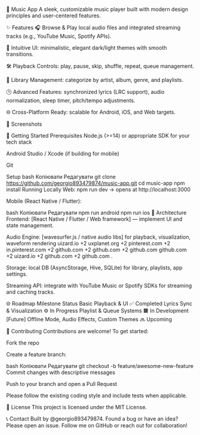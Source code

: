 🎵 Music App
A sleek, customizable music player built with modern design principles and user-centered features.

✨ Features
🎧 Browse & Play local audio files and integrated streaming tracks (e.g., YouTube Music, Spotify APIs).

📱 Intuitive UI: minimalistic, elegant dark/light themes with smooth transitions.

🛠️ Playback Controls: play, pause, skip, shuffle, repeat, queue management.

📁 Library Management: categorize by artist, album, genre, and playlists.

🕒 Advanced Features: synchronized lyrics (LRC support), audio normalization, sleep timer, pitch/tempo adjustments.

🌐 Cross-Platform Ready: scalable for Android, iOS, and Web targets.

📸 Screenshots
<!-- Replace paths below with your actual screenshot files -->

🚀 Getting Started
Prerequisites
Node.js (>=14) or appropriate SDK for your tech stack

Android Studio / Xcode (if building for mobile)

Git

Setup
bash
Копіювати
Редагувати
git clone https://github.com/georgio893479874/music-app.git
cd music-app
npm install
Running Locally
Web: npm run dev → opens at http://localhost:3000

Mobile (React Native / Flutter):

bash
Копіювати
Редагувати
npm run android
npm run ios
🧩 Architecture
Frontend: [React Native / Flutter / Web framework] — implement UI and state management.

Audio Engine: [wavesurfer.js / native audio libs] for playback, visualization, waveform rendering 
uizard.io
+2
uxplanet.org
+2
pinterest.com
+2
in.pinterest.com
+2
github.com
+2
github.com
+2
github.com
github.com
+2
uizard.io
+2
github.com
+2
github.com
.

Storage: local DB (AsyncStorage, Hive, SQLite) for library, playlists, app settings.

Streaming API: integrate with YouTube Music or Spotify SDKs for streaming and caching tracks.

🌐 Roadmap
Milestone	Status
Basic Playback & UI	✅ Completed
Lyrics Sync & Visualization	⚙️ In Progress
Playlist & Queue Systems	🟧 In Development
[Future] Offline Mode, Audio Effects, Custom Themes	🔜 Upcoming

🤝 Contributing
Contributions are welcome! To get started:

Fork the repo

Create a feature branch:

bash
Копіювати
Редагувати
git checkout -b feature/awesome-new-feature
Commit changes with descriptive messages

Push to your branch and open a Pull Request

Please follow the existing coding style and include tests when applicable.

📝 License
This project is licensed under the MIT License.

📞 Contact
Built by @georgio893479874.
Found a bug or have an idea? Please open an issue.
Follow me on GitHub or reach out for collaboration!

